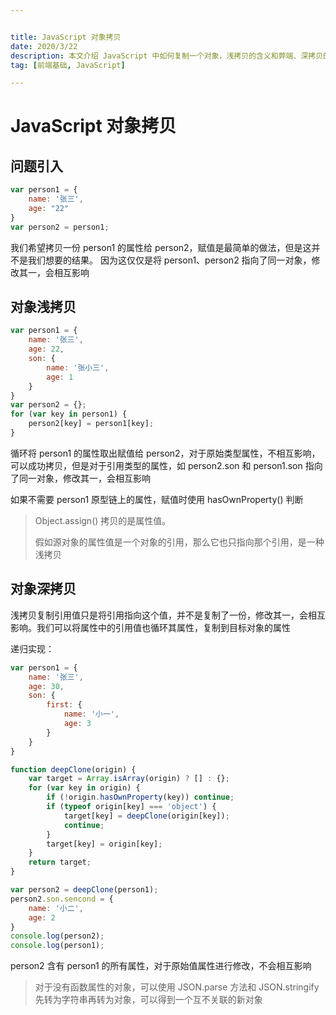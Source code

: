 ```yaml
---


title: JavaScript 对象拷贝
date: 2020/3/22
description: 本文介绍 JavaScript 中如何复制一个对象，浅拷贝的含义和弊端、深拷贝的含义以及如何封装深拷贝的方法
tag: [前端基础, JavaScript]

---
```




# JavaScript 对象拷贝

## 问题引入

```javascript
var person1 = {
	name: '张三',
	age: "22"
}
var person2 = person1;
```

我们希望拷贝一份 person1 的属性给 person2，赋值是最简单的做法，但是这并不是我们想要的结果。	因为这仅仅是将 person1、person2 指向了同一对象，修改其一，会相互影响

## 对象浅拷贝

```javascript
var person1 = {
	name: '张三',
	age: 22,
	son: {
		name: '张小三',
		age: 1
	}
}
var person2 = {};
for (var key in person1) {
	person2[key] = person1[key];
}
```

循环将 person1 的属性取出赋值给 person2，对于原始类型属性，不相互影响，可以成功拷贝，但是对于引用类型的属性，如 person2.son 和 person1.son 指向了同一对象，修改其一，会相互影响

如果不需要 person1 原型链上的属性，赋值时使用 hasOwnProperty() 判断

> Object.assign() 拷贝的是属性值。
>
> 假如源对象的属性值是一个对象的引用，那么它也只指向那个引用，是一种浅拷贝

## 对象深拷贝

浅拷贝复制引用值只是将引用指向这个值，并不是复制了一份，修改其一，会相互影响。我们可以将属性中的引用值也循环其属性，复制到目标对象的属性

递归实现：

```javascript
var person1 = {
	name: '张三',
	age: 30,
	son: {
		first: {
			name: '小一',
			age: 3
		}
	}
}

function deepClone(origin) {
    var target = Array.isArray(origin) ? [] : {};
    for (var key in origin) {
        if (!origin.hasOwnProperty(key)) continue;
        if (typeof origin[key] === 'object') {
            target[key] = deepClone(origin[key]);
            continue;
        }
        target[key] = origin[key];
    }
    return target;
}

var person2 = deepClone(person1);
person2.son.sencond = {
	name: '小二',
	age: 2
}
console.log(person2);
console.log(person1);
```

person2 含有 person1 的所有属性，对于原始值属性进行修改，不会相互影响

> 对于没有函数属性的对象，可以使用 JSON.parse 方法和 JSON.stringify 先转为字符串再转为对象，可以得到一个互不关联的新对象
